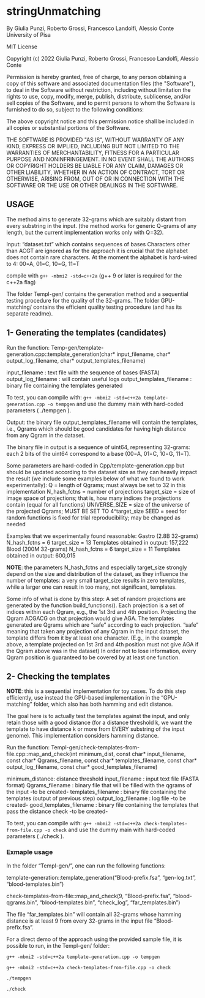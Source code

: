 # stringUnmatching

By Giulia Punzi, Roberto Grossi, Francesco Landolfi, Alessio Conte 
University of Pisa

MIT License

Copyright (c) 2022 Giulia Punzi, Roberto Grossi, Francesco Landolfi, Alessio Conte 

Permission is hereby granted, free of charge, to any person obtaining a copy
of this software and associated documentation files (the "Software"), to deal
in the Software without restriction, including without limitation the rights
to use, copy, modify, merge, publish, distribute, sublicense, and/or sell
copies of the Software, and to permit persons to whom the Software is
furnished to do so, subject to the following conditions:

The above copyright notice and this permission notice shall be included in all
copies or substantial portions of the Software.

THE SOFTWARE IS PROVIDED "AS IS", WITHOUT WARRANTY OF ANY KIND, EXPRESS OR
IMPLIED, INCLUDING BUT NOT LIMITED TO THE WARRANTIES OF MERCHANTABILITY,
FITNESS FOR A PARTICULAR PURPOSE AND NONINFRINGEMENT. IN NO EVENT SHALL THE
AUTHORS OR COPYRIGHT HOLDERS BE LIABLE FOR ANY CLAIM, DAMAGES OR OTHER
LIABILITY, WHETHER IN AN ACTION OF CONTRACT, TORT OR OTHERWISE, ARISING FROM,
OUT OF OR IN CONNECTION WITH THE SOFTWARE OR THE USE OR OTHER DEALINGS IN THE
SOFTWARE.

## USAGE 

The method aims to generate 32-grams which are suitably distant from every substring in the input. (the method works for generic Q-grams of any length, but the current implementation works only with Q=32).

Input: “dataset.txt” which contains sequences of bases 
Characters other than ACGT are ignored as for the approach it is crucial that the alphabet does not contain rare characters. 
At the moment the alphabet is hard-wired to 4: 00=A, 01=C, 10=G, 11=T

compile with ```g++ -mbmi2 -std=c++2a```
(g++ 9 or later is required for the c++2a flag)

The folder Templ-gen/ contains the generation method and a sequential testing procedure for the quality of the 32-grams.
The folder GPU-matching/ contains the efficient quality testing procedure (and has its separate readme).

## 1- Generating the templates (candidates)
Run the function: 
Temp-gen/template-generation.cpp::template_generation(char* input_filename, char* output_log_filename, char* output_templates_filename)

input_filename : text file with the sequence of bases (FASTA)
output_log_filename : will contain useful logs
output_templates_filename : binary file containing the templates generated


To test, you can compile with:
```g++ -mbmi2 -std=c++2a template-generation.cpp -o tempgen```
and use the dummy main with hard-coded parameters ( ./tempgen ).

Output: the binary file output_templates_filename will contain the templates, i.e., Qgrams which should be good candidates for having high distance from any Qgram in the dataset.

The binary file in output is a sequence of uint64, representing 32-grams: each 2 bits of the uint64 correspond to a base (00=A, 01=C, 10=G, 11=T).

Some parameters are hard-coded in Cpp/template-generation.cpp but should be updated according to the dataset size as they can heavily impact the result (we include some examples below of what we found to work experimentally): 
Q = length of Qgrams; must always be set to 32 in this implementation
N_hash_fctns = number of projections
target_size = size of image space of projections; that is, how many indices the projections contain (equal for all functions)
UNIVERSE_SIZE = size of the universe of the projected Qgrams; MUST BE SET TO 4^target_size
SEED = seed for random functions is fixed for trial reproducibility; may be changed as needed

Examples that we experimentally found reasonable:
Gastro (2.8B 32-grams)
N_hash_fctns = 6
target_size = 13
Templates obtained in output: 157,222
Blood (200M 32-grams)
N_hash_fctns = 6
target_size = 11
Templates obtained in output: 600,015

**NOTE**: the parameters N_hash_fctns and especially target_size strongly depend on the size and distribution of the dataset, as they influence the number of templates: a very small target_size results in zero templates, while a larger one can result in too many, not significant, templates.

Some info of what is done by this step:
A set of random projections are generated by the function build_functions().
Each projection is a set of indices within each Qgram, e.g., the 1st 3rd and 4th position. Projecting the Qgram ACGACG on that projection would give AGA.
The templates generated are Qgrams which are “safe” according to each projection. “safe” meaning that taken any projection of any Qgram in the input dataset, the template differs from it by at least one character.
(E.g., in the example above, a template projected on 1st 3rd and 4th position must not give AGA if the Qgram above was in the dataset)
In order not to lose information, every Qgram position is guaranteed to be covered by at least one function.



## 2- Checking the templates

**NOTE**: this is a sequential implementation for toy cases. 
To do this step efficiently, use instead the GPU-based implementation in the “GPU-matching” folder, which also has both hamming and edit distance. 

The goal here is to actually test the templates against the input, and only retain those with a good distance (for a distance threshold k, we want the template to have distance k or more from EVERY substring of the input genome). This implementation considers hamming distance.

Run the function: Templ-gen/check-templates-from-file.cpp::map_and_check(int minimum_dist, const char* input_filename, const char* Qgrams_filename, const char* templates_filename, const char* output_log_filename, const char* good_templates_filename)

minimum_distance: distance threshold
input_filename : input text file (FASTA format)
Qgrams_filename : binary file that will be filled with the qgrams of the input -to be created-
templates_filename : binary file containing the templates (output of previous step)
output_log_filename : log file -to be created-
good_templates_filename : binary file containing the templates that pass the distance check -to be created-

To test, you can compile with:
```g++ -mbmi2 -std=c++2a check-templates-from-file.cpp -o check```
and use the dummy main with hard-coded parameters ( ./check ).

### Exmaple usage 

In the folder “Templ-gen/”, one can run the following functions:

template-generation::template_generation(“Blood-prefix.fsa”, “gen-log.txt”, “blood-templates.bin”)

check-templates-from-file::map_and_check(9, “Blood-prefix.fsa”, “blood-qgrams.bin”, “blood-templates.bin”, “check_log”, “far_templates.bin”)

The file “far_templates.bin” will contain all 32-grams whose hamming distance is at least 9 from every 32-grams in the input file “Blood-prefix.fsa”.

For a direct demo of the approach using the provided sample file, it is possible to run, in the Templ-gen/ folder:

```g++ -mbmi2 -std=c++2a template-generation.cpp -o tempgen```

```g++ -mbmi2 -std=c++2a check-templates-from-file.cpp -o check```

```./tempgen```

```./check```
